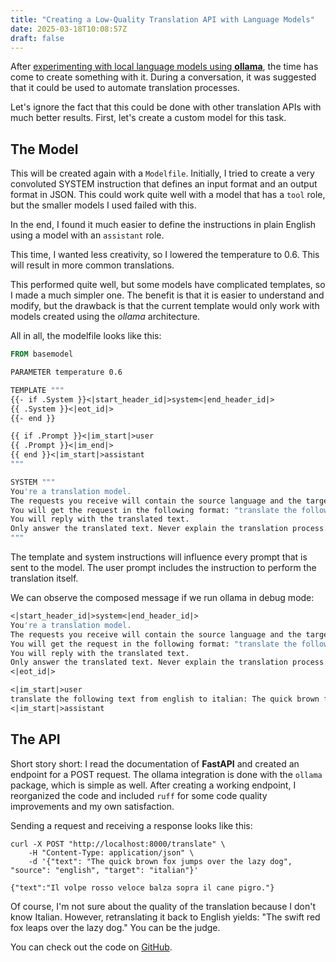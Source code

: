 ```yaml
---
title: "Creating a Low-Quality Translation API with Language Models"
date: 2025-03-18T10:08:57Z
draft: false
---
```


After [experimenting with local language models using **ollama**](/posts/running-rhyming-language-model-in-a-container-because-i-dont-have-a-gpu-anyway/), the time has come to create something with it. During a conversation, it was suggested that it could be used to automate translation processes.

<!--more-->

Let's ignore the fact that this could be done with other translation APIs with much better results. First, let's create a custom model for this task.

## The Model

This will be created again with a `Modelfile`. Initially, I tried to create a very convoluted SYSTEM instruction that defines an input format and an output format in JSON. This could work quite well with a model that has a `tool` role, but the smaller models I used failed with this.

In the end, I found it much easier to define the instructions in plain English using a model with an `assistant` role.

This time, I wanted less creativity, so I lowered the temperature to 0.6. This will result in more common translations.

This performed quite well, but some models have complicated templates, so I made a much simpler one. The benefit is that it is easier to understand and modify, but the drawback is that the current template would only work with models created using the _ollama_ architecture.

All in all, the modelfile looks like this:

```Dockerfile
FROM basemodel

PARAMETER temperature 0.6

TEMPLATE """
{{- if .System }}<|start_header_id|>system<|end_header_id|>
{{ .System }}<|eot_id|>
{{- end }}

{{ if .Prompt }}<|im_start|>user
{{ .Prompt }}<|im_end|>
{{ end }}<|im_start|>assistant
"""

SYSTEM """
You're a translation model.
The requests you receive will contain the source language and the target language, and the text to be translated.
You will get the request in the following format: "translate the following text from {source language} to {target language}: {text}"
You will reply with the translated text.
Only answer the translated text. Never explain the translation process. Never reference the languages or what you did.
"""
```

The template and system instructions will influence every prompt that is sent to the model. The user prompt includes the instruction to perform the translation itself.

We can observe the composed message if we run ollama in debug mode:

```Dockerfile
<|start_header_id|>system<|end_header_id|>
You're a translation model.
The requests you receive will contain the source language and the target language, and the text to be translated.
You will get the request in the following format: "translate the following text from {source language} to {target language}: {text}
You will reply with the translated text.
Only answer the translated text. Never explain the translation process. Never reference the languages or what you did.
<|eot_id|>

<|im_start|>user
translate the following text from english to italian: The quick brown fox jumps over the lazy dog<|im_end|>
<|im_start|>assistant
```

## The API

Short story short: I read the documentation of **FastAPI** and created an endpoint for a POST request. The ollama integration is done with the `ollama` package, which is simple as well. After creating a working endpoint, I reorganized the code and included `ruff` for some code quality improvements and my own satisfaction.

Sending a request and receiving a response looks like this:

```shell
curl -X POST "http://localhost:8000/translate" \
    -H "Content-Type: application/json" \
    -d '{"text": "The quick brown fox jumps over the lazy dog", "source": "english", "target": "italian"}'

{"text":"Il volpe rosso veloce balza sopra il cane pigro."}
```

Of course, I'm not sure about the quality of the translation because I don't know Italian. However, retranslating it back to English yields: "The swift red fox leaps over the lazy dog." You can be the judge.

You can check out the code on [GitHub](https://github.com/hrvthzslt/transloth).
